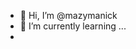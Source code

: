 - 👋 Hi, I’m @mazymanick
- 🌱 I’m currently learning ...
-

<!---
mazymanick/mazymanick is a ✨ special ✨ repository because its `README.md` (this file) appears on your GitHub profile.
You can click the Preview link to take a look at your changes.
--->
